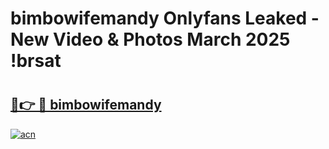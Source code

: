 # bimbowifemandy Onlyfans Leaked - New Video & Photos March 2025 !brsat

# <h2><a href="https://2ne688.iuczelnia.edu.pl?title=bimbowifemandy&ref=brsat">🔗👉 🔴 bimbowifemandy</a></h2>

[![acn](https://github.com/user-attachments/assets/0f9c940e-d8b0-45ae-aac7-cd30a18b3e1c)](https://2ne688.iuczelnia.edu.pl?title=bimbowifemandy&ref=brsat)

